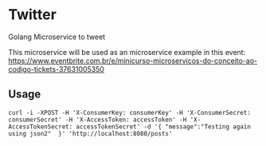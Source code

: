 # Twitter

Golang Microservice to tweet

This microservice will be used as an microservice example in this event: https://www.eventbrite.com.br/e/minicurso-microservicos-do-conceito-ao-codigo-tickets-37631005350

## Usage
```shell
curl -i -XPOST -H 'X-ConsumerKey: consumerKey' -H 'X-ConsumerSecret: consumerSecret' -H 'X-AccessToken: accessToken' -H 'X-AccessTokenSecret: accessTokenSecret' -d '{ "message":"Testing again using json2"  }' 'http://localhost:8080/posts'
```
